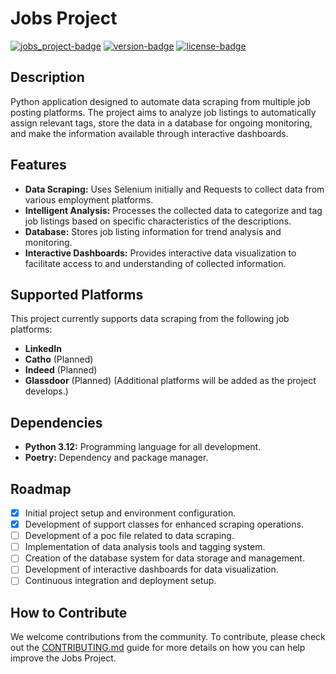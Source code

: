 <!-- [![Project Image](path_to_image)](link_to_higher_resolution_image) -->

# Jobs Project
[![jobs_project-badge]][repo] [![version-badge]][changelog] [![license-badge]][license]

## Description
Python application designed to automate data scraping from multiple job posting platforms. The project aims to analyze job listings to automatically assign relevant tags, store the data in a database for ongoing monitoring, and make the information available through interactive dashboards.

## Features
- **Data Scraping:** Uses Selenium initially and Requests to collect data from various employment platforms.
- **Intelligent Analysis:** Processes the collected data to categorize and tag job listings based on specific characteristics of the descriptions.
- **Database:** Stores job listing information for trend analysis and monitoring.
- **Interactive Dashboards:** Provides interactive data visualization to facilitate access to and understanding of collected information.

## Supported Platforms
This project currently supports data scraping from the following job platforms:
- **LinkedIn**
- **Catho** (Planned)
- **Indeed** (Planned)
- **Glassdoor** (Planned)
(Additional platforms will be added as the project develops.)

## Dependencies
- **Python 3.12:** Programming language for all development.
- **Poetry:** Dependency and package manager.

## Roadmap
- [x] Initial project setup and environment configuration.
- [x] Development of support classes for enhanced scraping operations.
- [ ] Development of a poc file related to data scraping.
- [ ] Implementation of data analysis tools and tagging system.
- [ ] Creation of the database system for data storage and management.
- [ ] Development of interactive dashboards for data visualization.
- [ ] Continuous integration and deployment setup.

## How to Contribute
We welcome contributions from the community. To contribute, please check out the [CONTRIBUTING.md](CONTRIBUTING.md) guide for more details on how you can help improve the Jobs Project.


[jobs_project-badge]: https://img.shields.io/badge/Jobs%20Project-%23E05735
[repo]: https://github.com/Chr0l/Jobs_Project
[version-badge]: https://img.shields.io/badge/version-0.3.1-blue
[changelog]: ./CHANGELOG.md
[license-badge]: https://img.shields.io/badge/license-MIT-blue.svg
[license]: ./LICENSE
